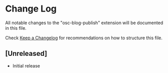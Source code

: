# Change Log

All notable changes to the "osc-blog-publish" extension will be documented in this file.

Check [Keep a Changelog](http://keepachangelog.com/) for recommendations on how to structure this file.

## [Unreleased]

- Initial release